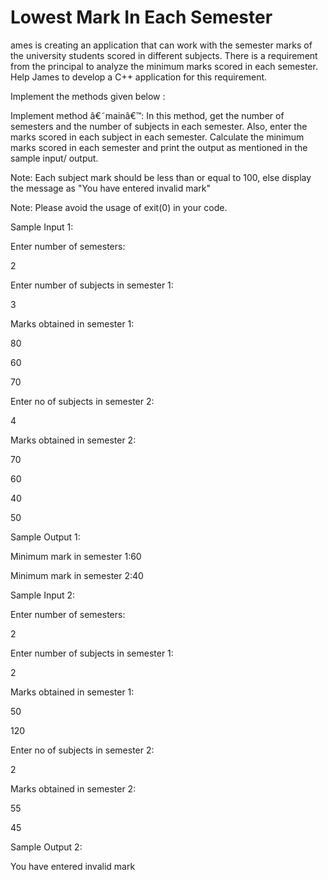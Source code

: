 # Lowest Mark In Each Semester

ames is creating an application that can work with the semester marks of the university students scored in different subjects. There is a requirement from the principal to analyze the minimum marks scored in each semester. Help James to develop a C++ application for this requirement.

Implement the methods given below :

Implement method â€˜mainâ€™: In this method, get the number of semesters and the number of subjects in each semester. Also, enter the marks scored in each subject in each semester. Calculate the minimum marks scored in each semester and print the output as mentioned in the sample input/ output.

Note: Each subject mark should be less than or equal to 100, else display the message as "You have entered invalid mark"

Note: Please avoid the usage of exit(0) in your code.  

Sample Input 1:

Enter number of semesters:

2

Enter number of subjects in semester 1:

3

Marks obtained in semester 1:

80

60

70

Enter no of subjects in  semester 2:

4

Marks obtained in semester 2:

70

60

40

50

Sample Output 1:

Minimum mark in semester 1:60

Minimum mark in semester 2:40


Sample Input 2:

Enter number of semesters:

2

Enter number of subjects in semester 1:

2

Marks obtained in semester 1:

50

120

Enter no of subjects in semester 2:

2

Marks obtained in semester 2:

55

45

Sample Output 2:

You have entered invalid mark


